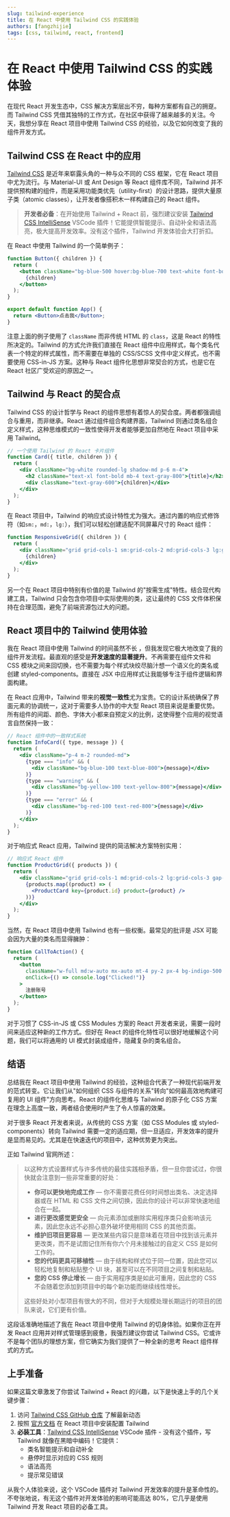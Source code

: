 ```yaml
---
slug: tailwind-experience
title: 在 React 中使用 Tailwind CSS 的实践体验
authors: [fangzhijie]
tags: [css, tailwind, react, frontend]
---
```


# 在 React 中使用 Tailwind CSS 的实践体验

在现代 React 开发生态中，CSS 解决方案层出不穷，每种方案都有自己的拥趸。而 Tailwind CSS 凭借其独特的工作方式，在社区中获得了越来越多的关注。今天，我想分享在 React 项目中使用 Tailwind CSS 的经验，以及它如何改变了我的组件开发方式。

<!-- truncate -->

## Tailwind CSS 在 React 中的应用

[Tailwind CSS](https://github.com/tailwindlabs/tailwindcss) 是近年来崭露头角的一种与众不同的 CSS 框架，它在 React 项目中尤为流行。与 Material-UI 或 Ant Design 等 React 组件库不同，Tailwind 并不提供预构建的组件，而是采用功能类优先（utility-first）的设计思路，提供大量原子类（atomic classes），让开发者像搭积木一样构建自己的 React 组件。

> **开发者必备**：在开始使用 Tailwind + React 前，强烈建议安装 [Tailwind CSS IntelliSense](https://marketplace.visualstudio.com/items?itemName=bradlc.vscode-tailwindcss) VSCode 插件！它能提供智能提示、自动补全和语法高亮，极大提高开发效率。没有这个插件，Tailwind 开发体验会大打折扣。

在 React 中使用 Tailwind 的一个简单例子：

```jsx
function Button({ children }) {
  return (
    <button className="bg-blue-500 hover:bg-blue-700 text-white font-bold py-2 px-4 rounded shadow">
      {children}
    </button>
  );
}

export default function App() {
  return <Button>点击我</Button>;
}
```

注意上面的例子使用了 `className` 而非传统 HTML 的 `class`，这是 React 的特性所决定的。Tailwind 的方式允许我们直接在 React 组件中应用样式，每个类名代表一个特定的样式属性，而不需要在单独的 CSS/SCSS 文件中定义样式，也不需要使用 CSS-in-JS 方案。这种与 React 组件化思想非常契合的方式，也是它在 React 社区广受欢迎的原因之一。

## Tailwind 与 React 的契合点

Tailwind CSS 的设计哲学与 React 的组件思想有着惊人的契合度。两者都强调组合与重用，而非继承。React 通过组件组合构建界面，Tailwind 则通过类名组合定义样式，这种思维模式的一致性使得开发者能够更加自然地在 React 项目中采用 Tailwind。

```jsx
// 一个使用 Tailwind 的 React 卡片组件
function Card({ title, children }) {
  return (
    <div className="bg-white rounded-lg shadow-md p-6 m-4">
      <h2 className="text-xl font-bold mb-4 text-gray-800">{title}</h2>
      <div className="text-gray-600">{children}</div>
    </div>
  );
}
```

在 React 项目中，Tailwind 的响应式设计特性尤为强大。通过内置的响应式修饰符（如`sm:`，`md:`，`lg:`），我们可以轻松创建适配不同屏幕尺寸的 React 组件：

```jsx
function ResponsiveGrid({ children }) {
  return (
    <div className="grid grid-cols-1 sm:grid-cols-2 md:grid-cols-3 lg:grid-cols-4 gap-4">
      {children}
    </div>
  );
}
```

另一个在 React 项目中特别有价值的是 Tailwind 的"按需生成"特性。结合现代构建工具，Tailwind 只会包含你项目中实际使用的类，这让最终的 CSS 文件体积保持在合理范围，避免了前端资源包过大的问题。

## React 项目中的 Tailwind 使用体验

我在 React 项目中使用 Tailwind 的时间虽然不长 ，但我发现它极大地改变了我的组件开发流程。最直观的感受是**开发速度的显著提升**。不再需要在组件文件和 CSS 模块之间来回切换，也不需要为每个样式块绞尽脑汁想一个语义化的类名或创建 styled-components。直接在 JSX 中应用样式让我能够专注于组件逻辑和界面构建。

在 React 应用中，Tailwind 带来的**视觉一致性**尤为宝贵。它的设计系统确保了界面元素的协调统一，这对于需要多人协作的中大型 React 项目来说是重要优势。所有组件的间距、颜色、字体大小都来自预定义的比例，这使得整个应用的视觉语言自然保持一致：

```jsx
// React 组件中的一致样式系统
function InfoCard({ type, message }) {
  return (
    <div className="p-4 m-2 rounded-md">
      {type === "info" && (
        <div className="bg-blue-100 text-blue-800">{message}</div>
      )}
      {type === "warning" && (
        <div className="bg-yellow-100 text-yellow-800">{message}</div>
      )}
      {type === "error" && (
        <div className="bg-red-100 text-red-800">{message}</div>
      )}
    </div>
  );
}
```

对于响应式 React 应用，Tailwind 提供的简洁解决方案特别实用：

```jsx
// 响应式 React 组件
function ProductGrid({ products }) {
  return (
    <div className="grid grid-cols-1 md:grid-cols-2 lg:grid-cols-3 gap-4">
      {products.map((product) => (
        <ProductCard key={product.id} product={product} />
      ))}
    </div>
  );
}
```

当然，在 React 项目中使用 Tailwind 也有一些权衡。最常见的批评是 JSX 可能会因为大量的类名而显得臃肿：

```jsx
function CallToAction() {
  return (
    <button
      className="w-full md:w-auto mx-auto mt-4 py-2 px-4 bg-indigo-500 hover:bg-indigo-600 text-white font-semibold rounded shadow focus:outline-none focus:ring-2 focus:ring-indigo-400"
      onClick={() => console.log("Clicked!")}
    >
      注册账号
    </button>
  );
}
```

对于习惯了 CSS-in-JS 或 CSS Modules 方案的 React 开发者来说，需要一段时间来适应这种新的工作方式。但好在 React 的组件化特性可以很好地缓解这个问题，我们可以将通用的 UI 模式封装成组件，隐藏复杂的类名组合。

## 结语

总结我在 React 项目中使用 Tailwind 的经验，这种组合代表了一种现代前端开发的范式转变。它让我们从"如何组织 CSS 与组件的关系"转向"如何最高效地构建可复用的 UI 组件"方向思考。React 的组件化思维与 Tailwind 的原子化 CSS 方案在理念上高度一致，两者结合使用时产生了令人惊喜的效果。

对于很多 React 开发者来说，从传统的 CSS 方案（如 CSS Modules 或 styled-components）转向 Tailwind 需要一定的适应期，但一旦适应，开发效率的提升是显而易见的。尤其是在快速迭代的项目中，这种优势更为突出。

正如 Tailwind 官网所述：

> 以这种方式设置样式与许多传统的最佳实践相矛盾，但一旦你尝试过，你很快就会注意到一些非常重要的好处：
>
> - **你可以更快地完成工作** — 你不需要花费任何时间想出类名、决定选择器或在 HTML 和 CSS 文件之间切换，因此你的设计可以非常快速地组合在一起。
> - **进行更改感觉更安全** — 向元素添加或删除实用程序类只会影响该元素，因此您永远不必担心意外破坏使用相同 CSS 的其他页面。
> - **维护旧项目更容易** — 更改某些内容只是意味着在项目中找到该元素并更改类，而不是试图记住所有你六个月未接触过的自定义 CSS 是如何工作的。
> - **您的代码更具可移植性** — 由于结构和样式位于同一位置，因此您可以轻松地复制和粘贴整个 UI 块，甚至可以在不同项目之间复制和粘贴。
> - **您的 CSS 停止增长** — 由于实用程序类是如此可重用，因此您的 CSS 不会随着您添加到项目中的每个新功能而继续线性增长。
>
> 这些好处对小型项目有很大的不同，但对于大规模处理长期运行的项目的团队来说，它们更有价值。

这段话准确地描述了我在 React 项目中使用 Tailwind 的切身体验。如果你正在开发 React 应用并对样式管理感到疲惫，我强烈建议你尝试 Tailwind CSS。它或许不是每个团队的理想方案，但它确实为我们提供了一种全新的思考 React 组件样式的方式。

## 上手准备

如果这篇文章激发了你尝试 Tailwind + React 的兴趣，以下是快速上手的几个关键步骤：

1. 访问 [Tailwind CSS GitHub 仓库](https://github.com/tailwindlabs/tailwindcss) 了解最新动态
2. 按照 [官方文档](https://tailwindcss.com/docs/installation) 在 React 项目中安装配置 Tailwind
3. **必装工具**：[Tailwind CSS IntelliSense](https://marketplace.visualstudio.com/items?itemName=bradlc.vscode-tailwindcss) VSCode 插件 - 没有这个插件，写 Tailwind 就像在黑暗中编码！它提供：
   - 类名智能提示和自动补全
   - 悬停时显示对应的 CSS 规则
   - 语法高亮
   - 提示常见错误

从我个人体验来说，这个 VSCode 插件对 Tailwind 开发效率的提升是革命性的。不夸张地说，有无这个插件对开发体验的影响可能高达 80%，它几乎是使用 Tailwind 开发 React 项目的必备工具。
